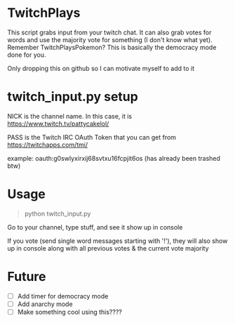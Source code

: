 # TwitchPlays
This script grabs input from your twitch chat. It can also grab votes for words and use the majority vote for something (I don't know what yet). Remember TwitchPlaysPokemon? This is basically the democracy mode done for you.

Only dropping this on github so I can motivate myself to add to it

# twitch_input.py setup
NICK is the channel name. In this case, it is https://www.twitch.tv/pattycakelol/



PASS is the Twitch IRC OAuth Token that you can get from https://twitchapps.com/tmi/

example: oauth:g0swlyxirxij68svtxu16fcpjit6os (has already been trashed btw)

# Usage
>python twitch_input.py

Go to your channel, type stuff, and see it show up in console

If you vote (send single word messages starting with '!'), they will also show up in console along with all previous votes & the current vote majority

# Future
- [ ] Add timer for democracy mode
- [ ] Add anarchy mode
- [ ] Make something cool using this????
